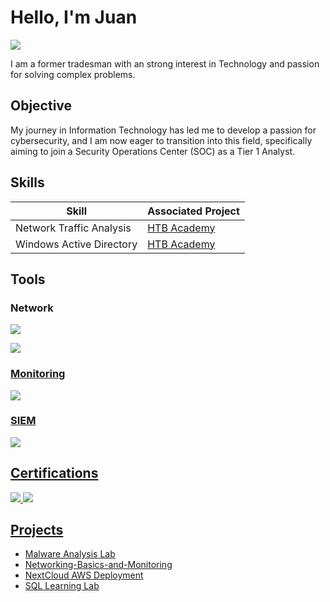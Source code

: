 # Hello, I'm Juan 
<a href="https://www.linkedin.com/in/juan-gamarro-50999a224/"><img src="https://img.shields.io/badge/-LinkedIn-0072b1?&style=for-the-badge&logo=linkedin&logoColor=white" /></a>


I am a former tradesman with an strong interest in Technology and passion for solving complex problems.

## Objective

My journey in Information Technology has led me to develop a passion for cybersecurity, and I am now eager to transition into this field, specifically aiming to join a Security Operations Center (SOC) as a Tier 1 Analyst.
## Skills

| Skill                                         | Associated Project         |
|-----------------------------------------------|----------------------------|
| Network Traffic Analysis          | <a href="https://academy.hackthebox.com/achievement/850718/81">HTB Academy</a>|
| Windows Active Directory | <a href="https://academy.hackthebox.com/achievement/850718/74">HTB Academy</a>|

## Tools

### Network
<div>
    <a href="https://www.wireshark.org/" /><img src="https://img.shields.io/badge/-WireShark-blue" />
</div>
        
<a href="https://nmap.org/" /><img src="https://img.shields.io/badge/-NMAP-purple" />
</div>

### Monitoring
<a href="https://learn.microsoft.com/en-us/sysinternals/downloads/sysmon" /><img src="https://img.shields.io/badge/-Sysmon-grey" />
</div>

### SIEM
<div>
    <a href="https://www.splunk.com/" /><img src="https://img.shields.io/badge/-Splunk-000000?&style=for-the-badge&logo=Splunk&logoColor=white" />

## Certifications
<div>
<a href="https://www.credly.com/badges/ae368cd9-54b2-4b45-87f9-57160170d4d1/public_url">
  <img src="https://img.shields.io/badge/CC%20Certified-black?style=for-the-badge&logo=ISC2" />
</a>
<a href="https://www.credly.com/badges/ff21da44-5f54-4708-ab91-f2a40dbf5472/public_url" /><img src="https://img.shields.io/badge/Google%20IT%20Support%20Professional-darkblue?style=for-the-badge&logo=Coursera" />

## Projects
- <a href="https://github.com/gmarr0/Detection-Lab/blob/main/README.md">Malware Analysis Lab</a>
- <a href="https://github.com/gmarr0/Networking-Basics-and-Monitoring/blob/main/README.md">Networking-Basics-and-Monitoring</a>
- <a href="https://github.com/gmarr0/nextcloud-aws-deployment/blob/main/README.md">NextCloud AWS Deployment</a>
- <a href="https://github.com/gmarr0/SQL-Learning">SQL Learning Lab</a>
